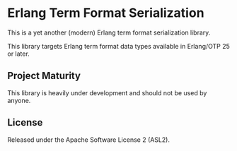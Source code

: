 # Erlang Term Format Serialization

This is a yet another (modern) Erlang term
format serialization library.

This library targets Erlang term format data types
available in Erlang/OTP 25 or later.

## Project Maturity

This library is heavily under development
and should not be used by anyone.


## License

Released under the Apache Software License 2 (ASL2).